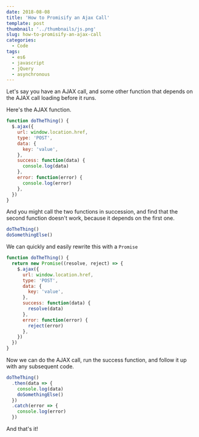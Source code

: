 ```yaml
---
date: 2018-08-08
title: 'How to Promisify an Ajax Call'
template: post
thumbnail: '../thumbnails/js.png'
slug: how-to-promisify-an-ajax-call
categories:
  - Code
tags:
  - es6
  - javascript
  - jQuery
  - asynchronous
---
```


Let's say you have an AJAX call, and some other function that depends on the AJAX call loading before it runs.

Here's the AJAX function.

```js
function doTheThing() {
  $.ajax({
    url: window.location.href,
    type: 'POST',
    data: {
      key: 'value',
    },
    success: function(data) {
      console.log(data)
    },
    error: function(error) {
      console.log(error)
    },
  })
}
```

And you might call the two functions in succession, and find that the second function doesn't work, because it depends on the first one.

```js
doTheThing()
doSomethingElse()
```

We can quickly and easily rewrite this with a `Promise`

```js
function doTheThing() {
  return new Promise((resolve, reject) => {
    $.ajax({
      url: window.location.href,
      type: 'POST',
      data: {
        key: 'value',
      },
      success: function(data) {
        resolve(data)
      },
      error: function(error) {
        reject(error)
      },
    })
  })
}
```

Now we can do the AJAX call, run the success function, and follow it up with any subsequent code.

```js
doTheThing()
  .then(data => {
    console.log(data)
    doSomethingElse()
  })
  .catch(error => {
    console.log(error)
  })
```

And that's it!
